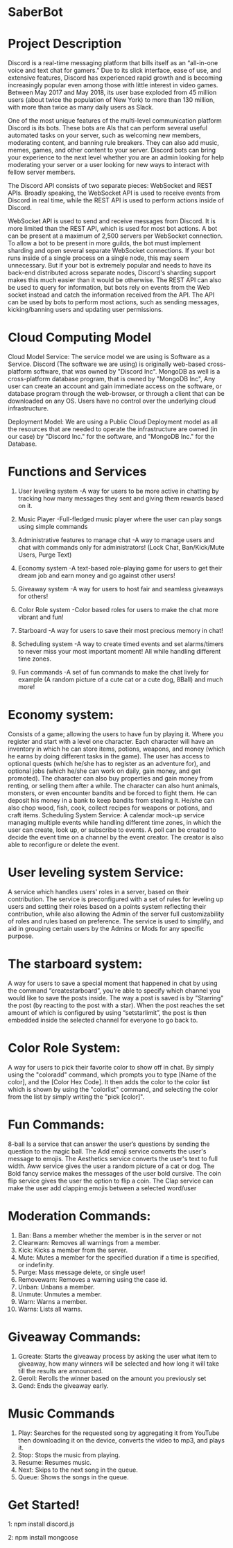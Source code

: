 # SaberBot

# Project Description
Discord is a real-time messaging platform that bills itself as an “all-in-one voice and text
chat for gamers.” Due to its slick interface, ease of use, and extensive features, Discord has
experienced rapid growth and is becoming increasingly popular even among those with little
interest in video games. Between May 2017 and May 2018, its user base exploded from 45 million
users (about twice the population of New York) to more than 130 million, with more than twice
as many daily users as Slack.

One of the most unique features of the multi-level communication platform Discord is its
bots. These bots are AIs that can perform several useful automated tasks on your server, such as
welcoming new members, moderating content, and banning rule breakers. They can also add
music, memes, games, and other content to your server. Discord bots can bring your experience to
the next level whether you are an admin looking for help moderating your server or a user looking
for new ways to interact with fellow server members.

The Discord API consists of two separate pieces: WebSocket and REST APIs. Broadly
speaking, the WebSocket API is used to receive events from Discord in real time, while the REST
API is used to perform actions inside of Discord.

WebSocket API is used to send and receive messages from Discord. It is more limited than
the REST API, which is used for most bot actions. A bot can be present at a maximum of 2,500
servers per WebSocket connection. To allow a bot to be present in more guilds, the bot must
implement sharding and open several separate WebSocket connections. If your bot runs inside of
a single process on a single node, this may seem unnecessary. But if your bot is extremely popular
and needs to have its back-end distributed across separate nodes, Discord's sharding support makes
this much easier than it would be otherwise. The REST API can also be used to query for
information, but bots rely on events from the Web socket instead and catch the information
received from the API. The API can be used by bots to perform most actions, such as sending
messages, kicking/banning users and updating user permissions.

# Cloud Computing Model
Cloud Model Service: The service model we are using is Software as a Service. Discord
(The software we are using) is originally web-based cross-platform software, that was owned by
"Discord Inc". MongoDB as well is a cross-platform database program, that is owned by
"MongoDB Inc", Any user can create an account and gain immediate access on the software, or
database program through the web-browser, or through a client that can be downloaded on any
OS. Users have no control over the underlying cloud infrastructure.

Deployment Model: We are using a Public Cloud Deployment model as all the resources
that are needed to operate the infrastructure are owned (in our case) by "Discord Inc." for the
software, and "MongoDB Inc." for the Database.

# Functions and Services
1. User leveling system
 -A way for users to be more active in chatting by tracking how many messages they sent and
giving them rewards based on it.

2. Music Player
 -Full-fledged music player where the user can play songs using simple commands
 
3. Administrative features to manage chat
 -A way to manage users and chat with commands only for administrators! (Lock Chat,
Ban/Kick/Mute Users, Purge Text)

4. Economy system
 -A text-based role-playing game for users to get their dream job and earn money and go
against other users!

5. Giveaway system
 -A way for users to host fair and seamless giveaways for others!
 
6. Color Role system
 -Color based roles for users to make the chat more vibrant and fun!
 
7. Starboard
 -A way for users to save their most precious memory in chat!
 
8. Scheduling system
 -A way to create timed events and set alarms/timers to never miss your most important
moment! All while handling different time zones.

9. Fun commands
 -A set of fun commands to make the chat lively for example (A random picture of a cute cat or
a cute dog, 8Ball) and much more!

# Economy system: 
Consists of a game; allowing the users to have fun by playing it. Where you
register and start with a level one character. Each character will have an inventory in which he can store
items, potions, weapons, and money (which he earns by doing different tasks in the game). The user has
access to optional quests (which he/she has to register as an adventure for), and optional jobs (which
he/she can work on daily, gain money, and get promoted). The character can also buy properties and gain
money from renting, or selling them after a while. The character can also hunt animals, monsters, or even
encounter bandits and be forced to fight them. He can deposit his money in a bank to keep bandits from
stealing it. He/she can also chop wood, fish, cook, collect recipes for weapons or potions, and craft items.
Scheduling System Service: A calendar mock-up service managing multiple events while handling
different time zones, in which the user can create, look up, or subscribe to events. A poll can be created
to decide the event time on a channel by the event creator. The creator is also able to reconfigure or
delete the event.

# User leveling system Service: 
A service which handles users' roles in a server, based on their
contribution. The service is preconfigured with a set of rules for leveling up users and setting their roles
based on a points system reflecting their contribution, while also allowing the Admin of the server full
customizability of roles and rules based on preference. The service is used to simplify, and aid in grouping
certain users by the Admins or Mods for any specific purpose.

# The starboard system: 
A way for users to save a special moment that happened in chat by using
the command “createstarboard”, you're able to specify which channel you would like to save the posts
inside. The way a post is saved is by "Starring" the post (by reacting to the post with a star). When the
post reaches the set amount of which is configured by using “setstarlimit”, the post is then embedded
inside the selected channel for everyone to go back to.

# Color Role System: 
A way for users to pick their favorite color to show off in chat. By simply using
the "coloradd" command, which prompts you to type [Name of the color], and the [Color Hex Code]. It
then adds the color to the color list which is shown by using the "colorlist" command, and selecting the
color from the list by simply writing the "pick [color]".

# Fun Commands: 
8-ball Is a service that can answer the user’s questions by sending the question
to the magic ball. The Add emoji service converts the user's message to emojis. The Aesthetics service
converts the user's text to full width. Aww service gives the user a random picture of a cat or dog. The
Bold fancy service makes the messages of the user bold cursive. The coin flip service gives the user the
option to flip a coin. The Clap service can make the user add clapping emojis between a selected
word/user

# Moderation Commands:
1. Ban: Bans a member whether the member is in the server or not
2. Clearwarn: Removes all warnings from a member.
3. Kick: Kicks a member from the server.
4. Mute: Mutes a member for the specified duration if a time is specified, or indefinity.
5. Purge: Mass message delete, or single user!
6. Removewarn: Removes a warning using the case id.
7. Unban: Unbans a member.
8. Unmute: Unmutes a member.
9. Warn: Warns a member.
10. Warns: Lists all warns.

# Giveaway Commands:
1. Gcreate: Starts the giveaway process by asking the user what item to giveaway, how many
winners will be selected and how long it will take till the results are announced.
2. Geroll: Rerolls the winner based on the amount you previously set
3. Gend: Ends the giveaway early.

# Music Commands
1. Play: Searches for the requested song by aggregating it from YouTube then downloading it on the
device, converts the video to mp3, and plays it.
2. Stop: Stops the music from playing.
3. Resume: Resumes music.
4. Next: Skips to the next song in the queue.
5. Queue: Shows the songs in the queue.

# Get Started!
1: npm install discord.js

2: npm install mongoose
